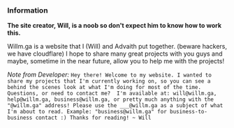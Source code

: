 ### Information
**The site creator, Will, is a noob so don't expect him to know how to work this.** 

Willm.ga is a website that I (Will) and Advaith put together. (beware hackers, we have cloudflare)
I hope to share many great projects with you guys and maybe, sometime in the near future, allow you to help me with the projects!

 *Note from Developer:*
`Hey there! Welcome to my website. I wanted to share my projects that I'm currently working on, so you can see a behind the scenes look at what I'm doing for most of the time. Questions, or need to contact me? 
  I'm available at: will@willm.ga, help@willm.ga, business@willm.ga, or pretty much anything with the "@willm.ga" address! Please use the ___@willm.ga as a subject of what I'm about to read. Example: "business@willm.ga" for business-to-business contact :)
Thanks for reading!
  ~ Will`
